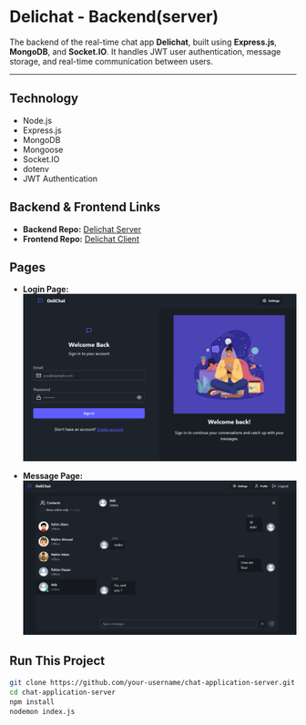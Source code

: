 # Delichat - Backend(server)

The backend of the real-time chat app **Delichat**, built using **Express.js**, **MongoDB**, and **Socket.IO**. It handles JWT user authentication, message storage, and real-time communication between users.

---

## Technology
- Node.js
- Express.js
- MongoDB
- Mongoose
- Socket.IO
- dotenv
- JWT Authentication

## Backend & Frontend Links
- **Backend Repo:** [Delichat Server](https://github.com/sahin404/chat-application-server)  
- **Frontend Repo:** [Delichat Client](https://github.com/sahin404/chat-application-client)

## Pages

- **Login Page:**
  ![Login Page](https://github.com/sahin404/chat-application-client/blob/main/public/loginPage.png)

- **Message Page:**
  ![Message Page](https://github.com/sahin404/chat-application-client/blob/main/public/messagePage.png)


## Run This Project

```bash
git clone https://github.com/your-username/chat-application-server.git
cd chat-application-server
npm install
nodemon index.js
